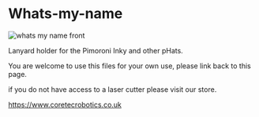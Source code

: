 # Whats-my-name

![whats my name front](https://raw.githubusercontent.com/Coretec-Robotics/Whats-my-name/edit/master/What'sMyNameFront.png)

Lanyard holder for the Pimoroni Inky and other pHats.

You are welcome to use this files for your own use, please link back to this page.

if you do not have access to a laser cutter please visit our store.

https://www.coretecrobotics.co.uk
